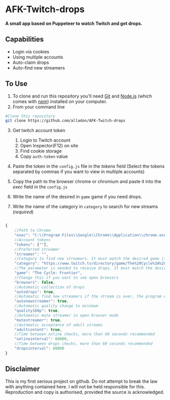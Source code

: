 # AFK-Twitch-drops

**A small app based on Puppeteer to watch Twitch and get drops.**

## Capabilities

-   Login via cookies
-   Using multiple accounts
-   Auto-claim drops
-   Auto-find new streamers

## To Use

1. To clone and run this repository you'll need [Git](https://git-scm.com) and
   [Node.js](https://nodejs.org/en/download/) (which comes with [npm](http://npmjs.com)) installed on your computer.
2. From your command line

```bash
#Clone this repository
git clone https://github.com/alladon/AFK-Twitch-drops
```

3. Get twitch account token

    1. Login to Twitch account
    2. Open Inspector(F12) on site
    3. Find cookie storage
    4. Copy `auth-token` value

4. Paste the token in the `config.js` file in the _tokens_ field (Select the tokens separated by commas if you want to
   view in multiple accounts)

5. Copy the path to the browser chrome or chromium and paste it into the _exec_ field in the `config.js`

6. Write the name of the desired in `game` game if you need drops.

7. Write the name of the category in `category` to search for new streams (_required_)

```js

{
    //Path to Chrome
    "exec": "C:\\Program Files\\Google\\Chrome\\Application\\chrome.exe",
    //Account tokens
    "tokens": [""],
    //Preferred streamer
    "streamer": "",
    //Category to find new streamers. It must match the desired game if autodrops is true
    "category": "https://www.twitch.tv/directory/game/The%20Cycle%3A%20Frontier?sort=VIEWER_COUNT&tl=c2542d6d-cd10-4532-919b-3d19f30a768b",
    //The parameter is needed to receive drops. It must match the desired game if autodrops is true
    "game": "The Cycle: Frontier",
    //Сhange this if you want to see open browsers
    "browsers": false,
    //Automatic collection of drops
    "autodrops": true,
    //Automatic find new streamers if the stream is over, the program will end
    "autonewstreamer": true,
    //Automatic quality change to minimum
    "quality160p": true,
    //Automatic mute streamer in open browser mode
    "mutestreamer": true,
    //Automatic acceptance of adult streams
    "adultcontent": true,
    //Time between online checks, more than 60 seconds recommended
    "onlineinterval": 60000,
    //Time between drops checks, more than 60 seconds recommended
    "dropsinterval": 60000
}
```

## Disclaimer

This is my first serious project on github. Do not attempt to break the law with anything contained here. I will not be
held responsible for this. Reproduction and copy is authorised, provided the source is acknowledged.
